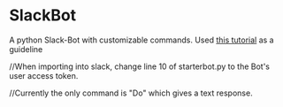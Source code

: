 # SlackBot
A python Slack-Bot with customizable commands. Used [this tutorial](https://www.fullstackpython.com/blog/build-first-slack-bot-python.html) as a guideline

//When importing into slack, change line 10 of starterbot.py to the Bot's user access token.

//Currently the only command is "Do" which gives a text response.
